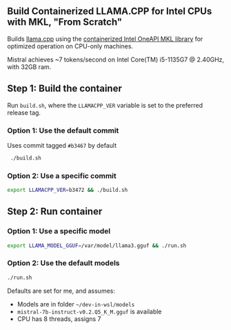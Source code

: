 ## Build Containerized LLAMA.CPP for Intel CPUs with MKL, "From Scratch"

Builds [llama.cpp](https://github.com/ggerganov/llama.cpp) using the [containerized Intel OneAPI MKL library](https://www.intel.com/content/www/us/en/developer/articles/technical/how-to-guide-for-docker-wsl-oneapi-workloads.html) for optimized operation on CPU-only machines. 


Mistral achieves ~7 tokens/second on Intel Core(TM) i5-1135G7 @ 2.40GHz, with 32GB ram.

## Step 1: Build the container

Run `build.sh`, where the `LLAMACPP_VER` variable is set to the preferred release tag. 

### Option 1: Use the default commit
Uses commit tagged `#b3467` by default
```bash
 ./build.sh
```

### Option 2: Use a specific commit
```bash
export LLAMACPP_VER=b3472 && ./build.sh
```


## Step 2: Run container

### Option 1: Use a specific model
```bash
export LLAMA_MODEL_GGUF=/var/model/llama3.gguf && ./run.sh
```

### Option 2: Use the default models
```bash
./run.sh
```

Defaults are set for me, and assumes:
- Models are in folder `~/dev-in-wsl/models`
- `mistral-7b-instruct-v0.2.Q5_K_M.gguf` is available
- CPU has 8 threads, assigns 7

